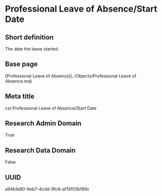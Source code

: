 # Professional Leave of Absence/Start Date
## Short definition
The date the leave started.
## Base page
[Professional Leave of Absence](../Objects/Professional Leave of Absence.md)
## Meta title
csr:Professional Leave of Absence/Start Date
## Research Admin Domain
True
## Research Data Domain
False
## UUID
a94b1e80-8eb7-4cdd-9fc8-af15f03bf99c
